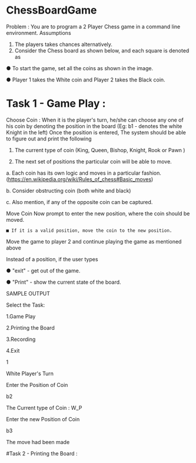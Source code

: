 # ChessBoardGame
Problem :
You are to program a 2 Player Chess game in a command line environment.
Assumptions

1. The players takes chances alternatively.
2. Consider the Chess board as shown below, and each square is denoted as
<Num><Alphabet>

● To start the game, set all the coins as shown in the image.
  
● Player 1 takes the White coin and Player 2 takes the Black coin.
  
# Task 1 - Game Play :
Choose Coin :
  When it is the player's turn, he/she can choose any one of his coin by denoting the position in the board (Eg: b1 - denotes the white Knight in the left) Once the position is entered, The system should be able to figure out and print the following
  
  1. The current type of coin (King, Queen, Bishop, Knight, Rook or Pawn )
  
  2. The next set of positions the particular coin will be able to move.
  
  a. Each coin has its own logic and moves in a particular fashion.
  (https://en.wikipedia.org/wiki/Rules_of_chess#Basic_moves)
  
  b. Consider obstructing coin (both white and black)
  
  c. Also mention, if any of the opposite coin can be captured.
  
Move Coin
  Now prompt to enter the new position, where the coin should be moved.
  
    ■ If it is a valid position, move the coin to the new position.
  
Move the game to player 2 and continue playing the game as mentioned above
  
Instead of a position, if the user types
  
  ● "exit"   - get out of the game.
  
  ● "Print" - show the current state of the board.

SAMPLE OUTPUT  
  
  Select the Task:
  
  1.Game Play
  
  2.Printing the Board
  
  3.Recording
  
  4.Exit
  
  1
  
  White Player's Turn
  
  Enter the Position of Coin
  
  b2
  
  The Current type of Coin : W_P
  
  Enter the new Position of Coin
  
  b3
  
  The move had been made
  
 #Task 2 - Printing the Board :

  

